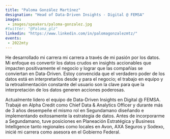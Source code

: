 ```yaml
---
title: "Paloma González Martínez"
designation: "Head of Data-Driven Insights - Digital @ FEMSA"
images:
 - images/speakers/paloma-gonzalez.jpg
#twitter: "@Paloma_glz"
linkedin: "https://www.linkedin.com/in/palomagonzalezmtz/"
events:
 - 2022mty
---
```


He desarrollado mi carrera mi carrera a través de mi pasión por los datos. Mi enfoque es convertir los datos crudos en insights accionables que impacten positivamente el negocio y lograr que las compañías se conviertan en Data-Driven. Estoy convencida que el verdadero poder de los datos está en interpretarlos desde y para el negocio; el trabajo en equipo y la retroalimentación constante del usuario son la clave para que la interpretación de los datos generen acciones poderosas. 

Actualmente lidero el equipo de Data-Driven Insights en Digital @ FEMSA. Trabajé en Alpha Credit como Chief Data & Analytics Officer y durante más de 3 años desempeñe el mismo rol en Segundamano diseñando e implementando exitosamente la estrategia de datos. Antes de incorporarme a Segundamano, tuve posiciones en Planeación Estratégica y Business Intelligence tanto regionales como locales en Avon, AXA Seguros y Sodexo, inicié mi carrera como asesora en el Gobierno Federal.